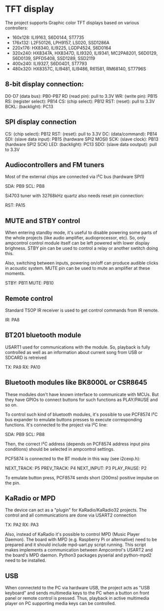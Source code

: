 # TFT display

The project supports Graphic color TFT displays based on various controllers:

- 160x128: ILI9163, S6D0144, ST7735
- 176x132: L2F50126, LPH9157, LS020, SSD1286A
- 220x176: HX8340, ILI9225, LGDP4524, S6D0164
- 320x240: HX8347A, HX8347D, ILI9320, ILI9341, MC2PA8201, S6D0129, S6D0139, SPFD5408, SSD1289, SSD2119
- 400x240: ILI9327, S6D04D1, ST7793
- 480x320: HX8357C, ILI9481, ILI9486, R61581, RM68140, ST7796S

## 8-bit display connection:

D0-D7 (data bus): PB0-PB7
RD (read pin): pull to 3.3V
WR: (write pin): PB15
RS: (register select): PB14
CS: (chip select): PB12
RST: (reset): pull to 3.3V
BCKL: (backlight): PC13

## SPI display connection
CS: (chip select): PB12
RST: (reset): pull to 3.3V
DC: (data/command): PB14
SDI: (slave data input): PB15 (hardware SPI2 MOSI)
SCK: (slave clock): PB13 (hardware SPI2 SCK)
LED: (backlight): PC13
SDO: (slave data ooutput): pull to 3.3V

## Audiocontrollers and FM tuners

Most of the external chips are connected via I²C bus (hardware SPI1)

SDA: PB9
SCL: PB8

Si4703 tuner with 32768kHz quartz also needs reset pin connection:

RST: PA15

## MUTE and STBY control

When entering standby mode, it's useful to disable powering some parts of the whole projects
(like audio amplifier, audioprocessor, etc). So, only ampcontrol control module itself can
be left powered with lower display brighness. STBY pin can be used to control a relay or
another swtitch doing this.

Also, switching between inputs, powering on/off can produce audible clicks in acoustic system.
MUTE pin can be used to mute an amplifier at these moments.

STBY: PB11
MUTE: PB10

## Remote control

Standard TSOP IR receiver is used to get control commands from IR remote.

IR: PA8

## BT201 bluetooth module

USART1 used for communications with the module. So, playback is fully controlled as well as
an information about current song from USB or SDCARD is retreived

TX: PA9
RX: PA10

## Bluetooth modules like BK8000L or CSR8645

These modules don't have known interface to communicate with MCUs. But they have
GPIOs to connect buttons for such functions as PLAY/PAUSE and so on.

To control such kind of bluetooth modules, it's possible to use PCF8574 I²C bus expander
to emulate buttons presses to execute corresponding functions. It's connected to the project
via I²C line:

SDA: PB9
SCL: PB8

Then, the correct I²C address (depends on PCF8574 address input pins conditions)
should be selected in ampcontrol settings.

PCF5874 is connected to the BT module in this way (see i2cexp.h):

NEXT_TRACK: P5
PREV_TRACK: P4
NEXT_INPUT: P3
PLAY_PAUSE: P2

To emulate button press, PCF8574 sends short (200ms) positive impulse on the pin.

## KaRadio or MPD

The device can act as a "plugin" for KaRadio/KaRadio32 projects. The control and all
communications are done via USART2 connection

TX: PA2
RX: PA3

Also, instead of KaRadio it's possible to control MPD (Music Player Daemon). The board with
MPD (e.g. Raspberry Pi or alternative) need to be prepared and it should include mpd-uart.py 
script running. This script makes implements a communication between Ampcontrol's USART2 and
the board's MPD daemon. Python3 packages pyserial and python-mpd2 need to be installed.

## USB

When connectetd to the PC via hardware USB, the project acts as "USB keyboard" and sends
multimedia keys to the PC when a button on front panel or remote control is pressed. Thus,
playback in active multimedia player on PC supporting media keys can be controlled.
